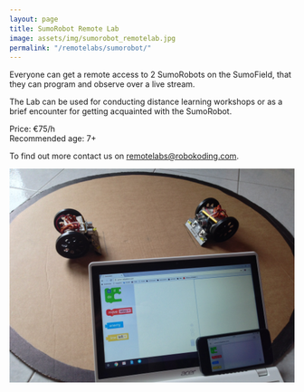```yaml
---
layout: page
title: SumoRobot Remote Lab
image: assets/img/sumorobot_remotelab.jpg
permalink: "/remotelabs/sumorobot/"
---
```


Everyone can get a remote access to 2 SumoRobots on the SumoField, that they can program and observe over a live stream.

The Lab can be used for conducting distance learning workshops or as a brief encounter for getting acquainted with the SumoRobot.

Price: €75/h  
Recommended age: 7+

To find out more contact us on [remotelabs@robokoding.com](#).

![sumorobot-remotelab](/assets/img/sumorobot_remotelab.jpg)
